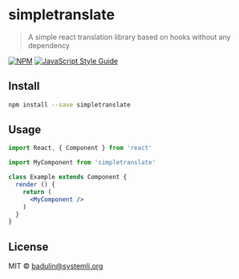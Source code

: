 # simpletranslate

> A simple react translation library based on hooks without any dependency

[![NPM](https://img.shields.io/npm/v/simpletranslate.svg)](https://www.npmjs.com/package/simpletranslate) [![JavaScript Style Guide](https://img.shields.io/badge/code_style-standard-brightgreen.svg)](https://standardjs.com)

## Install

```bash
npm install --save simpletranslate
```

## Usage

```jsx
import React, { Component } from 'react'

import MyComponent from 'simpletranslate'

class Example extends Component {
  render () {
    return (
      <MyComponent />
    )
  }
}
```

## License

MIT © [badulin@systemli.org](https://github.com/badulin@systemli.org)
